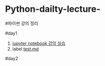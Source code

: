 # Python-dailty-lecture-
#파이썬 강의 정리 

#day1


1. [jupyter notebook 강의 실습]( http://localhost:8888/lab )
2. label
[test.md](https://github.com/ChaeOon/Python-dailty-lecture-/blob/main/images/test.md)

#day2

